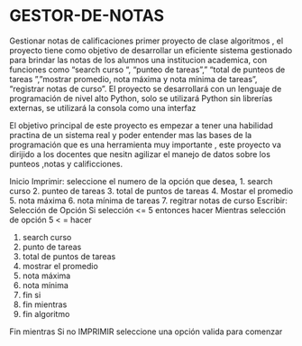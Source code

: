 # GESTOR-DE-NOTAS
Gestionar notas de calificaciones
primer proyecto de clase algoritmos , el proyecto tiene como objetivo de desarrollar un eficiente sistema gestionado para brindar  las notas de los alumnos una institucion academica, con funciones como “search curso “, “punteo de tareas”,”  “total de punteos de  tareas ”,”mostrar promedio, nota máxima y nota mínima de tareas”, “registrar notas de  curso”.
El proyecto se desarrollará con un lenguaje de programación de nivel alto Python, solo se utilizará Python sin librerías externas, se utilizará la consola como una interfaz 

El objetivo principal de  este proyecto es empezar a tener una habilidad practina de un sistema real y poder entender mas  las bases de la programación que es una herramienta muy importante , este proyecto va dirijido a los docentes que nesitn agilizar el manejo de datos sobre los punteos ,notas y calificciones.



Inicio 
Imprimir: seleccione el numero de la opción que desea, 1. search curso 2. punteo de  tareas 3. total de puntos de tareas 4. Mostar el promedio 5. nota máxima 6. nota mínima de tareas 7. regitrar notas de curso 
Escribir: Selección de Opción 
Si selección  <= 5 entonces hacer 
Mientras  selección de opción 5 < =  hacer 
1. search curso
2. punto de tareas 
3. total de puntos de tareas
4. mostrar el promedio   
5. nota máxima 
6. nota mínima
7. fin si
8. fin mientras
9. fin algoritmo
   
Fin mientras 
Si no IMPRIMIR seleccione una opción valida para comenzar 
